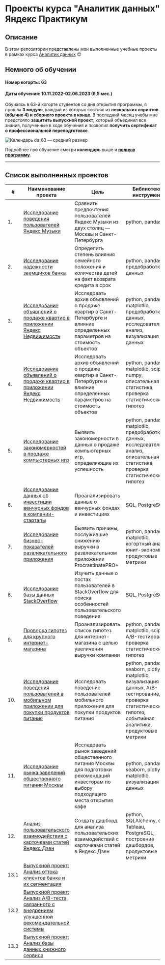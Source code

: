 # Проекты курса "Аналитик данных" Яндекс Практикум 

## Описание

В этом репозитории представлены мои выполненные учебные проекты в рамках курса [Аналитик данных](https://practicum.yandex.ru/data-analyst/) 😊

## Немного об обучении

#### Номер когорты: 63
#### Даты обучения: 10.11.2022-02.06.2023 (6,5 мес.)

Обучаясь в 63-й когорте студентов со дня открытия программы, я прошла **3 модуля**, каждый из которых состоял из **нескольких спринтов (обычно 4) и сборного проекта в конце**. В последний месяц учебы мне предстояло **защитить выпускной проект**, который объединил все знания, полученные в ходе обучения и позволил **получить сертификат о профессиональной переподготовке**. 

![Календарь da_63 — средний размер](https://github.com/fil0kate/YandexPracticum_DataAnalyst/assets/116298304/f5a74965-5740-4d52-9e36-eaac7f2bf36a)

Подробнее про обучение смотри **календарь** выше 
и [**полную программу**](https://code.s3.yandex.net/consult/programs/Аналитик_данных_от_Яндекс_Практикума.pdf).



***

## Список выполненных проектов 
| #    | Наименование проекта                | Цель                                                     | Библиотеки и инструменты                                                         |
| ---- | ------------------------------------------------------------ | ------------------------------------------------------------ | ------------------------------------------------------------ 
| 1.   | [Исследование поведения пользователей Яндекс Музыки](https://github.com/fil0kate/YandexPracticum_DataAnalyst/tree/main/Проект%20№1.%20Исследование%20поведения%20пользователей%20Яндекс%20Музыки) | Сравнить предпочтения пользователей Яндекс Музыки из двух столиц — Москвы и Санкт-Петербурга | python, pandas |
| 2.   | [Исследование надежности заемщиков банка](https://github.com/fil0kate/YandexPracticum_DataAnalyst/tree/main/Проект%20№2.%20Исследование%20надежности%20заемщиков%20банка) | Определить степень влияния семейного положения и количества детей на факт возврата кредита в срок | python, pandas, предобработка данных |
| 3.   | [Исследование объявлений о продаже квартир в приложении Яндекс Недвижимость](https://github.com/fil0kate/YandexPracticum_DataAnalyst/tree/main/Проект%20№3.%20Исследование%20объявлений%20о%20продаже%20квартир%20в%20приложении%20Яндекс%20Недвижимость) | Исследовать архив объявлений о продаже квартир в Санкт-Петербурге и влияние определенных параметров на стоимость объектов | python, pandas, matplotlib, предобработка данных, исследовательский анализ, визуализация данных |
| 4.   | [Исследование объявлений о продаже квартир в приложении Яндекс Недвижимость](https://github.com/fil0kate/YandexPracticum_DataAnalyst/tree/main/Проект%20№3.%20Исследование%20объявлений%20о%20продаже%20квартир%20в%20приложении%20Яндекс%20Недвижимость) | Исследовать архив объявлений о продаже квартир в Санкт-Петербурге и влияние определенных параметров на стоимость объектов | python, pandas, matplotlib, scipy, numpy, описательная статистика, проверка статистических гипотез |
| 5.   | [Исследование закономерностей в продаже компьютерных игр](https://github.com/fil0kate/YandexPracticum_DataAnalyst/tree/main/Проект%20№5.%20Исследование%20закономерностей%20в%20продаже%20компьютерных%20игр) | Выявить закономерности в данных о продаже компьютерных игр, определяющие их успешность | python, pandas, matplotlib, предобработка данных, исследовательский анализ, описательная статистика, проверка статистических гипотез |
| 6.   | [Исследование данных об инвестиции венчурных фондов в компании-стартапы](https://github.com/fil0kate/YandexPracticum_DataAnalyst/tree/main/Проект%20№6.%20Исследование%20рынка%20инвестиций%20) | Проанализировать данные о венчурных фондах и инвестициях | SQL, PostgreSQL |
| 7.   | [Исследование бизнес-показателей развлекательного приложения](https://github.com/fil0kate/YandexPracticum_DataAnalyst/tree/main/Проект%20№7.%20Исследование%20бизнес-показателей%20развлекательного%20приложения) | Выявить причины, послужившие снижению выручки в развлекательном приложении ProcrastinatePRO+ | python, pandas, matplotlib, когортный анализ, юнит-экономика, продуктовые метрики |
| 8.   | [Исследование базы данных StackOverflow](https://github.com/fil0kate/YandexPracticum_DataAnalyst/tree/main/Проект%20№8.%20Исследование%20базы%20данных%20Stackoverflow%20) | Изучить данные о постах пользователей в StackOverflow для поиска особенностей пользовательского поведения | SQL, PostgreSQL |
| 9.   | [Проверка гипотез для крупного интернет-магазина](https://github.com/fil0kate/YandexPracticum_DataAnalyst/tree/main/Проект%20№9.%20Проверка%20гипотез%20для%20крупного%20интернет-магазина) | Проанализировать список гипотез для интернет-магазина с целью увеличения выручки компании | python, pandas, matplotlib, scipy, A/B-тестирование, проверка статистических гипотез |
| 10.   | [Исследование поведения пользователей в мобильном приложении для покупки продуктов питания](https://github.com/fil0kate/YandexPracticum_DataAnalyst/tree/main/Проект%20№10.%20%20Исследование%20поведения%20пользователей%20в%20мобильном%20приложении%20для%20покупки%20продуктов%20питания) | Исследовать поведение пользователей мобильного приложения для покупки продуктов питания | python, pandas, seaborn, plotly, matplotlib, визуализация данных, A/B-тестирование, проверка статистических гипотез, событийная аналитика, продуктовые метрики |
| 11.   | [Исследование рынка заведений общественного питания Москвы](https://github.com/fil0kate/YandexPracticum_DataAnalyst/tree/main/Проект%20№11.%20Исследование%20рынка%20заведений%20общественного%20питания%20Москвы) | Исследовать рынок заведений общественного питания Москвы для подготовки рекомендаций инвесторам по выбору подходящего места открытия кафе | python, pandas, seaborn, plotly, matplotlib, визуализация данных |
| 12.   | [Анализ пользовательского взаимодействия с карточками статей Яндекс Дзен](https://github.com/fil0kate/YandexPracticum_DataAnalyst/tree/main/Проект%20№12.%20Анализ%20пользовательского%20взаимодействия%20с%20карточками%20статей%20Яндекс%20Дзен) | Создать дашборд для анализа пользовательских взаимодействий с карточками статей в Яндекс Дзен | python, SQLAlchemy, dash, Tableau, PostgreSQL, построение дашбордов, продуктовые метрики |
| 13.1   | [Выпускной проект: Анализ оттока клиентов банка и их сегментация](https://github.com/fil0kate/YandexPracticum_DataAnalyst/tree/main/Выпускной%20проект%20) |  |  |
| 13.2   | [Выпускной проект: Анализ A/B-теста, связанного с внедрением улучшенной рекомендательной системы](https://github.com/fil0kate/YandexPracticum_DataAnalyst/tree/main/Выпускной%20проект%20) |  |  |
| 13.3   | [Выпускной проект: Анализ базы данных книжного сервиса](https://github.com/fil0kate/YandexPracticum_DataAnalyst/tree/main/Выпускной%20проект%20) |  |  |

